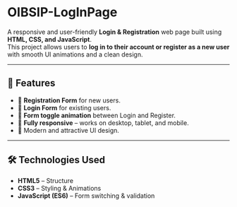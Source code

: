 # OIBSIP-LogInPage


A responsive and user-friendly **Login & Registration** web page built using **HTML, CSS, and JavaScript**.  
This project allows users to **log in to their account or register as a new user** with smooth UI animations and a clean design.

---

## 🚀 Features
- 📝 **Registration Form** for new users.
- 🔑 **Login Form** for existing users.
- 🔄 **Form toggle animation** between Login and Register.
- 📱 **Fully responsive** – works on desktop, tablet, and mobile.
- 🎨 Modern and attractive UI design.

---

## 🛠️ Technologies Used
- **HTML5** – Structure
- **CSS3** – Styling & Animations
- **JavaScript (ES6)** – Form switching & validation
